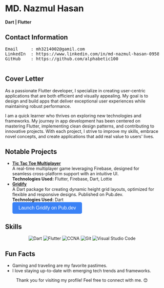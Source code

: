 <!DOCTYPE html>
<html lang="en">
<head>
  <meta charset="UTF-8">
  <meta name="viewport" content="width=device-width, initial-scale=1.0">
  
</head>
<body>
  <!-- Header Section -->
  <div align="start">
    <h1>MD. Nazmul Hasan</h1>
    <p><strong>Dart | Flutter</strong></p>
  </div>

  <!-- Contact Section -->
  <h2> Contact Information</h2>
  <pre>
Email     : mh3214002@gamil.com
LinkedIn  : https://www.linkedin.com/in/md-nazmul-hasan-095831251/
GitHub    : https://github.com/alphabetic100
  </pre>

  <!-- Cover Letter Section -->
  <h2>Cover Letter</h2>
  <p>As a passionate Flutter developer, I specialize in creating user-centric applications that are both efficient and visually appealing. My goal is to design and build apps that deliver exceptional user experiences while maintaining robust performance.</p>
  <p>I am a quick learner who thrives on exploring new technologies and frameworks. My journey in app development has been centered on mastering Flutter, implementing clean design patterns, and contributing to innovative projects. With each project, I strive to improve my skills, embrace novel concepts, and create applications that add real value to users' lives.</p>

  <!-- Projects Section -->
  <h2> Notable Projects</h2>
  <ul>
    <li>
      <strong><a href="https://github.com/alphabetic100/tic_tac_toe_multiplayer">Tic Tac Toe Multiplayer</a></strong><br>
      A real-time multiplayer game leveraging Firebase, designed for seamless cross-platform support with an intuitive UI.<br>
      <strong>Technologies Used:</strong> Flutter, Firebase, Dart, Lottie
    </li>
    <li>
      <strong><a href="https://github.com/alphabetic100/gridify">Gridify</a></strong><br>
      A Dart package for creating dynamic height grid layouts, optimized for flexible and responsive designs. Published on Pub.dev.<br>
      <strong>Technologies Used:</strong> Dart<br>
      <div align="start">
        <a href="https://pub.dev/packages/gridify" target="_blank">
          <button style="background-color: #3b82f6; color: white; padding: 10px 20px; border-radius: 5px; border: none; font-size: 16px;">Launch Gridify on Pub.dev</button>
        </a>
      </div>
    </li>
  </ul>

  <!-- Skills Section -->
  <h2> Skills</h2>
  <div align="center">
    <img src="https://img.shields.io/badge/Dart-%230175C2.svg?style=for-the-badge&logo=dart&logoColor=white" alt="Dart"/>
    <img src="https://img.shields.io/badge/Flutter-%2302569B.svg?style=for-the-badge&logo=flutter&logoColor=white" alt="Flutter"/>
    <img src="https://img.shields.io/badge/CCNA-%23F56A5A.svg?style=for-the-badge&logo=cisco&logoColor=white" alt="CCNA"/>
    <img src="https://img.shields.io/badge/Git-%23F05033.svg?style=for-the-badge&logo=git&logoColor=white" alt="Git"/>
    <img src="https://img.shields.io/badge/VS_Code-%23007ACC.svg?style=for-the-badge&logo=visual-studio-code&logoColor=white" alt="Visual Studio Code"/>
  </div>

  <!-- Fun Facts Section -->
  <h2> Fun Facts</h2>
  <ul>
    <li> Gaming and traveling are my favorite pastimes.</li>
    <li> I love staying up-to-date with emerging tech trends and frameworks.</li>
  </ul>

  <div align="center">
    <p>Thank you for visiting my profile! Feel free to connect with me. 😊</p>
  </div>
</body>
</html>

